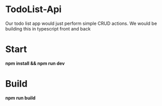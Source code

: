 # TodoList-Api
Our todo list app would just perform simple CRUD actions. We would be building this in typescript front and back

# Start
**npm install && npm run dev**

# Build
**npm run build**

